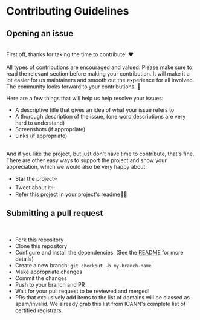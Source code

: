 # Contributing Guidelines

## Opening an issue

<br>
First off, thanks for taking the time to contribute! ❤️<br><br>
All types of contributions are encouraged and valued. Please make sure to read the relevant section before making your contribution. It will make it a lot easier for us maintainers and smooth out the experience for all involved. The community looks forward to your contributions. 🎉

Here are a few things that will help us help resolve your issues:

- A descriptive title that gives an idea of what your issue refers to
- A thorough description of the issue, (one word descriptions are very hard to understand)
- Screenshots (if appropriate)
- Links (if appropriate)
  <br><br>
  
And if you like the project, but just don't have time to contribute, that's fine. There are other easy ways to support the project and show your appreciation, which we would also be very happy about:

- Star the project⭐
- Tweet about it✨
- Refer this project in your project's readme👍🏻

## Submitting a pull request

<br>

- Fork this repository
- Clone this repository
- Configure and install the dependencies: (See the [README](README.md) for more details)
- Create a new branch: `git checkout -b my-branch-name`
- Make appropriate changes
- Commit the changes
- Push to your branch and PR
- Wait for your pull request to be reviewed and merged!
- PRs that exclusively add items to the list of domains will be classed as spam/invalid. We already grab this list from ICANN's complete list of certified registrars.  
